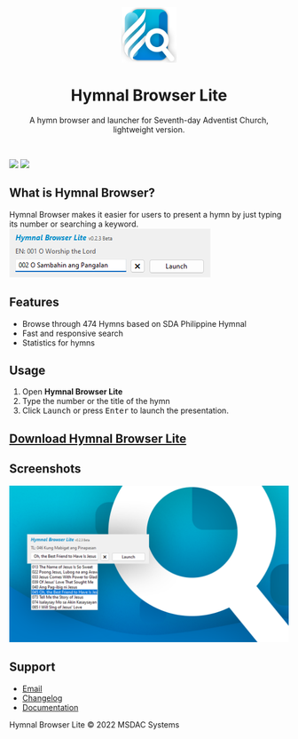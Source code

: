 <p align="center">
    <img alt="Hymnal Browser Lite Logo" src="res/logo.png" width="100px"/>
    <h1 align="center">Hymnal Browser Lite</h1>
    <p align="center">A hymn browser and launcher for Seventh-day Adventist Church, lightweight version.</p>
    <br>
</p>

[![](https://img.shields.io/github/downloads/msdacsystems/hymnalbrowser-lite/total?color=008dc9&label=Downloads)](https://github.com/msdacsystems/hymnalbrowser-lite/releases)
[![](https://img.shields.io/sourceforge/dt/hymnalbrowser-lite?color=008dc9&label=SourceForge)](https://sourceforge.net/projects/hymnalbrowser-lite)

## What is Hymnal Browser?
Hymnal Browser makes it easier for users to present a hymn by just typing its number or searching a keyword.
![](res/mainmenu.png)


## Features
- Browse through 474 Hymns based on SDA Philippine Hymnal
- Fast and responsive search
- Statistics for hymns

## Usage
1. Open **Hymnal Browser Lite**
2. Type the number or the title of the hymn
3. Click <Kbd>Launch</Kbd> or press <Kbd>Enter</Kbd> to launch the presentation.

## [Download Hymnal Browser Lite](https://sourceforge.net/projects/hymnalbrowser-lite/files/latest/download)

## Screenshots
![](res/screenshot.png)

## Support
- [Email](mailto:msdacsystems@gmail.com)
- [Changelog](CHANGELOG.md)
- [Documentation](DOCUMENTATION.md)

Hymnal Browser Lite © 2022 MSDAC Systems